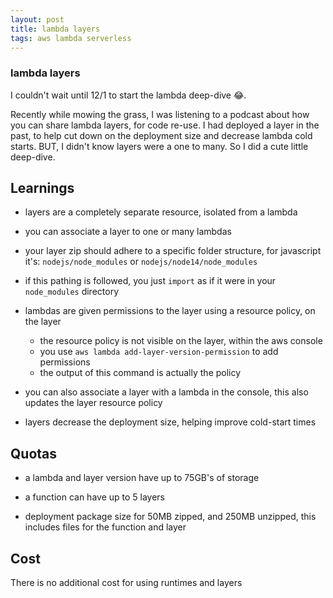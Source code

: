 ```yaml
---
layout: post
title: lambda layers
tags: aws lambda serverless
---
```

### lambda layers
I couldn't wait until 12/1 to start the lambda deep-dive 😂.

Recently while mowing the grass, I was listening to a podcast about how you can share lambda layers, for code re-use. I had deployed a layer in the past, to help cut down on the deployment size and decrease lambda cold starts. BUT, I didn't know layers were a one to many. So I did a cute little deep-dive.

## Learnings
- layers are a completely separate resource, isolated from a lambda

- you can associate a layer to one or many lambdas

- your layer zip should adhere to a specific folder structure, for javascript it's:
`nodejs/node_modules` or `nodejs/node14/node_modules`

- if this pathing is followed, you just `import` as if it were in your `node_modules` directory

- lambdas are given permissions to the layer using a resource policy, on the layer
  - the resource policy is not visible on the layer, within the aws console
  - you use ```aws lambda add-layer-version-permission``` to add permissions
  - the output of this command is actually the policy

- you can also associate a layer with a lambda in the console, this also updates the layer resource policy

- layers decrease the deployment size, helping improve cold-start times


## Quotas
- a lambda and layer version have up to 75GB's of storage

- a function can have up to 5 layers

- deployment package size for 50MB zipped, and 250MB unzipped, this includes files for the function and layer

## Cost
There is no additional cost for using runtimes and layers

